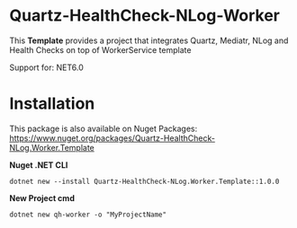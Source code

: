 # Quartz-HealthCheck-NLog-Worker
This **Template** provides a project that integrates Quartz, Mediatr, NLog and Health Checks on top of WorkerService template

Support for:
NET6.0

# Installation
This package is also available on Nuget Packages: https://www.nuget.org/packages/Quartz-HealthCheck-NLog.Worker.Template

**Nuget .NET CLI**
```
dotnet new --install Quartz-HealthCheck-NLog.Worker.Template::1.0.0
```

**New Project cmd**
```
dotnet new qh-worker -o "MyProjectName"
```
